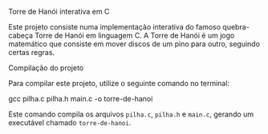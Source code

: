 Torre de Hanói interativa em C

Este projeto consiste numa implementação interativa do famoso quebra-cabeça Torre de Hanói em linguagem C. A Torre de Hanói é um jogo matemático que consiste em mover discos de um pino para outro, seguindo certas regras. 

Compilação do projeto

Para compilar este projeto, utilize o seguinte comando no terminal:

gcc pilha.c pilha.h main.c -o torre-de-hanoi

Este comando compila os arquivos `pilha.c`, `pilha.h` e `main.c`, gerando um executável chamado `torre-de-hanoi`.